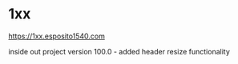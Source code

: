 # 1xx

https://1xx.esposito1540.com

inside out project version 100.0
	- added header resize functionality
	
